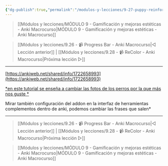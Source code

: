 ```yaml
---
{"dg-publish":true,"permalink":"/modulos-y-lecciones/9-27-puppy-reinforcement-anki-macrocurso-anki-macrocurso/","noteIcon":""}
---
```



> [[Módulos y lecciones/MÓDULO 9 - Gamificación y mejoras estéticas - Anki Macrocurso\|MÓDULO 9 - Gamificación y mejoras estéticas - Anki Macrocurso]]

> [[Módulos y lecciones/9.26 - 📹 Progress Bar - Anki Macrocurso\|◁ Lección anterior]] |   [[Módulos y lecciones/9.28 - 📹 ReColor - Anki Macrocurso\|Próxima lección ▷]]

---

[https://ankiweb.net/shared/info/1722658993](https://ankiweb.net/shared/info/1722658993)

[*en este tutorial se enseña a cambiar las fotos de los perros por la que más nos guste *](https://www.youtube.com/watch?v=UkveLkAgXiM&ab_channel=Glutanimate)

Mirar también configuración del addon en la interfaz de herramientas complementos dentro de anki, podemos cambiar las frases que salen*


---

> [[Módulos y lecciones/9.26 - 📹 Progress Bar - Anki Macrocurso\|◁ Lección anterior]] |   [[Módulos y lecciones/9.28 - 📹 ReColor - Anki Macrocurso\|Próxima lección ▷]]

> [[Módulos y lecciones/MÓDULO 9 - Gamificación y mejoras estéticas - Anki Macrocurso\|MÓDULO 9 - Gamificación y mejoras estéticas - Anki Macrocurso]]